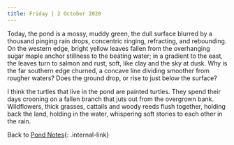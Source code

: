 ```yaml
---
title: Friday | 2 October 2020
---
```


Today, the pond is a mossy, muddy green, the dull surface blurred by a thousand pinging rain drops, concentric ringing, refracting, and rebounding. On the western edge, bright yellow leaves fallen from the overhanging sugar maple anchor stillness to the beating water; in a gradient to the east, the leaves turn to salmon and rust, soft, like clay and the sky at dusk. Why is the far southern edge churned, a concave line dividing smoother from rougher waters? Does the ground drop, or rise to just below the surface? 

I think the turtles that live in the pond are painted turtles. They spend their days crooning on a fallen branch that juts out from the overgrown bank. Wildflowers, thick grasses, cattails and woody reeds flush together, holding back the land, holding in the water, whispering soft stories to each other in the rain.

Back to [Pond Notes](/pondnotes/landingpage){: .internal-link}
